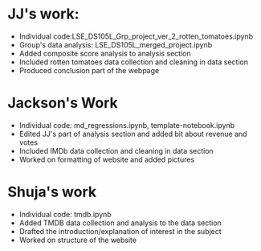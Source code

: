 # JJ's work:

- Individual code:LSE_DS105L_Grp_project_ver_2_rotten_tomatoes.ipynb <br>
- Group's data analysis: LSE_DS105L_merged_project.ipynb <br>
- Added composite score analysis to analysis section <br>
- Included rotten tomatoes data collection and cleaning in data section <br>
- Produced conclusion part of the webpage

# Jackson's Work

- Individual code: md_regressions.ipynb, template-notebook.ipynb <br>
- Edited JJ's part of analysis section and added bit about revenue and votes <br>
- Included IMDb data collection and cleaning in data section <br>
- Worked on formatting of website and added pictures


# Shuja's work

- Individual code: tmdb.ipynb <br>
- Added TMDB data collection and analysis to the data section <br>
- Drafted the introduction/explanation of interest in the subject <br>
- Worked on structure of the website
